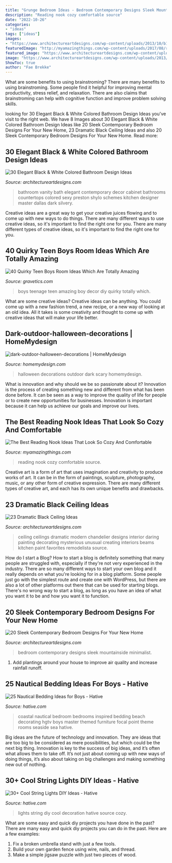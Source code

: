 ```yaml
---
title: "Grunge Bedroom Ideas - Bedroom Contemporary Designs Sleek Mountainside Minimalist"
description: "Reading nook cozy comfortable source"
date: "2022-10-26"
categories:
- "ideas"
tags: ["ideas"]
images:
- "https://www.architectureartdesigns.com/wp-content/uploads/2013/10/b1.jpg"
featuredImage: "http://myamazingthings.com/wp-content/uploads/2017/08/reading-nook-5.jpg"
featured_image: "https://www.architectureartdesigns.com/wp-content/uploads/2013/10/b1.jpg"
image: "https://www.architectureartdesigns.com/wp-content/uploads/2013/11/1218.jpg"
ShowToc: true
author: "Fae Brekke"
---
```



What are some benefits to using brainstroming?
There are many benefits to using brainstroming. Some people find it helpful for improving mental productivity, stress relief, and relaxation. There are also claims that brainstroming can help with cognitive function and improve problem solving skills.

	

		
looking for 30 Elegant Black &amp; White Colored Bathroom Design Ideas you've visit to the right web. We have 8 Images about 30 Elegant Black &amp; White Colored Bathroom Design Ideas like 20 Sleek Contemporary Bedroom Designs For Your New Home, 23 Dramatic Black Ceiling Ideas and also 20 Sleek Contemporary Bedroom Designs For Your New Home. Read more:
		
    
## 30 Elegant Black &amp; White Colored Bathroom Design Ideas

<img loading=lazy src="https://www.architectureartdesigns.com/wp-content/uploads/2013/10/b1.jpg" onerror="this.onerror=null;this.src='https://tse3.mm.bing.net/th?id=OIP.Yx0JkoRtpGqgisqYTmX02QAAAA&amp;pid=15.1';" alt="30 Elegant Black &amp; White Colored Bathroom Design Ideas">

_Source: architectureartdesigns.com_

>bathroom vanity bath elegant contemporary decor cabinet bathrooms countertops colored sexy preston shylo schemes kitchen designer master dallas dark silvery. 

	

Creative ideas are a great way to get your creative juices flowing and to come up with new ways to do things. There are many different ways to use creative ideas, so it's important to find the right one for you. There are many different types of creative ideas, so it's important to find the right one for you.

    
## 40 Quirky Teen Boys Room Ideas Which Are Totally Amazing

<img loading=lazy src="http://www.gravetics.com/wp-content/uploads/2017/06/DIY-Teenage-Boy-Room-Decor.jpg" onerror="this.onerror=null;this.src='https://tse1.mm.bing.net/th?id=OIP.FNc_L6PGQuZVq1Vj7myhoAHaKW&amp;pid=15.1';" alt="40 Quirky Teen Boys Room Ideas Which Are Totally Amazing">

_Source: gravetics.com_

>boys teenage teen amazing boy decor diy quirky totally which. 

	

What are some creative ideas?
Creative ideas can be anything. You could come up with a new fashion trend, a new recipe, or a new way of looking at an old idea. All it takes is some creativity and thought to come up with creative ideas that will make your life better.

    
## Dark-outdoor-halloween-decorations | HomeMydesign

<img loading=lazy src="https://homemydesign.com/wp-content/uploads/2014/09/dark-outdoor-halloween-decorations.jpg" onerror="this.onerror=null;this.src='https://tse4.mm.bing.net/th?id=OIP.Mx1qikBiRJuHc7kXdMb1vgHaLT&amp;pid=15.1';" alt="dark-outdoor-halloween-decorations | HomeMydesign">

_Source: homemydesign.com_

>halloween decorations outdoor dark scary homemydesign. 

	

What is innovation and why should we be so passionate about it?
Innovation is the process of creating something new and different from what has been done before. It can be seen as a way to improve the quality of life for people or to create new opportunities for businesses. Innovation is important because it can help us achieve our goals and improve our lives.

    
## The Best Reading Nook Ideas That Look So Cozy And Comfortable

<img loading=lazy src="http://myamazingthings.com/wp-content/uploads/2017/08/reading-nook-5.jpg" onerror="this.onerror=null;this.src='https://tse2.mm.bing.net/th?id=OIP.H9MoPAJQ0_y2XDG5VspK_AHaLH&amp;pid=15.1';" alt="The Best Reading Nook Ideas That Look So Cozy And Comfortable">

_Source: myamazingthings.com_

>reading nook cozy comfortable source. 

	

Creative art is a form of art that uses imagination and creativity to produce works of art. It can be in the form of paintings, sculpture, photography, music, or any other form of creative expression. There are many different types of creative art, and each has its own unique benefits and drawbacks.

    
## 23 Dramatic Black Ceiling Ideas

<img loading=lazy src="https://www.architectureartdesigns.com/wp-content/uploads/2013/11/1218.jpg" onerror="this.onerror=null;this.src='https://tse4.mm.bing.net/th?id=OIP.r30iuVcAAbvnJLobQHG8BwHaLH&amp;pid=15.1';" alt="23 Dramatic Black Ceiling Ideas">

_Source: architectureartdesigns.com_

>ceiling ceilings dramatic modern chandelier designs interior daring painting decorating mysterious unusual creating interiors beams kitchen paint favorites remodelista source. 

	

How do I start a Blog?
How to start a blog is definitely something that many people are struggled with, especially if they're not very experienced in the industry. There are so many different ways to start your own blog and it really depends on what you're looking for in a blog platform. Some people just go with the simplest route and create one with WordPress, but there are also a lot of other platforms out there that can be used for starting blogs. There's no wrong way to start a blog, as long as you have an idea of what you want it to be and how you want it to function.

    
## 20 Sleek Contemporary Bedroom Designs For Your New Home

<img loading=lazy src="https://www.architectureartdesigns.com/wp-content/uploads/2014/09/20-Sleek-Contemporary-Bedroom-Designs-For-Your-New-Home-8-630x418.jpg" onerror="this.onerror=null;this.src='https://tse1.mm.bing.net/th?id=OIP.Ndy9aO4S_L9VZoFbom2f6gHaE6&amp;pid=15.1';" alt="20 Sleek Contemporary Bedroom Designs For Your New Home">

_Source: architectureartdesigns.com_

>bedroom contemporary designs sleek mountainside minimalist. 

	

1. Add plantings around your house to improve air quality and increase rainfall runoff.

    
## 25 Nautical Bedding Ideas For Boys - Hative

<img loading=lazy src="https://hative.com/wp-content/uploads/2014/10/nautical-bedding-ideas/17-nautical-bedding-ideas-for-boys.jpg" onerror="this.onerror=null;this.src='https://tse3.mm.bing.net/th?id=OIP.VIoXhIwZDazRfsb39KB90gHaJ3&amp;pid=15.1';" alt="25 Nautical Bedding Ideas for Boys - Hative">

_Source: hative.com_

>coastal nautical bedroom bedrooms inspired bedding beach decorating hgtv boys master themed furniture focal point theme rooms seaside sea hative. 

	

Big ideas are the future of technology and innovation. They are ideas that are too big to be considered as mere possibilities, but which could be the next big thing. Innovation is key to the success of big ideas, and it’s often what allows them to take off. It’s not just about coming up with new ways of doing things, it’s also about taking on big challenges and making something new out of nothing.

    
## 30+ Cool String Lights DIY Ideas - Hative

<img loading=lazy src="https://hative.com/wp-content/uploads/2015/01/string-lights-diy-ideas/27-string-lights-diy-ideas.jpg" onerror="this.onerror=null;this.src='https://tse1.mm.bing.net/th?id=OIP.oaoiOre59uFKUhHaYEqeIgHaJ5&amp;pid=15.1';" alt="30+ Cool String Lights DIY Ideas - Hative">

_Source: hative.com_

>lights string diy cool decoration hative source cozy. 

	

What are some easy and quick diy projects you have done in the past?
There are many easy and quick diy projects you can do in the past. Here are a few examples:
1. Fix a broken umbrella stand with just a few tools.
2. Build your own garden fence using wire, nails, and thread.
3. Make a simple jigsaw puzzle with just two pieces of wood.

